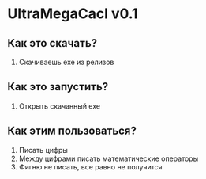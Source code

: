 # UltraMegaCacl v0.1
## Как это скачать?
1. Скачиваешь exe из релизов
## Как это запустить?
1. Открыть скачанный exe
## Как этим пользоваться?
1. Писать цифры
2. Между цифрами писать математические операторы
3. Фигню не писать, все равно не получится
